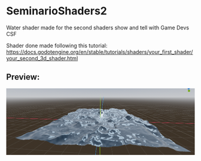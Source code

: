 # SeminarioShaders2
Water shader made for the second shaders show and tell with Game Devs CSF

Shader done made following this tutorial: https://docs.godotengine.org/en/stable/tutorials/shaders/your_first_shader/your_second_3d_shader.html

## Preview:
![Preview](ShaderExample.png)

